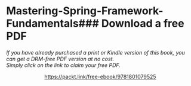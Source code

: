 # Mastering-Spring-Framework-Fundamentals### Download a free PDF

 <i>If you have already purchased a print or Kindle version of this book, you can get a DRM-free PDF version at no cost.<br>Simply click on the link to claim your free PDF.</i>
<p align="center"> <a href="https://packt.link/free-ebook/9781801079525">https://packt.link/free-ebook/9781801079525 </a> </p>